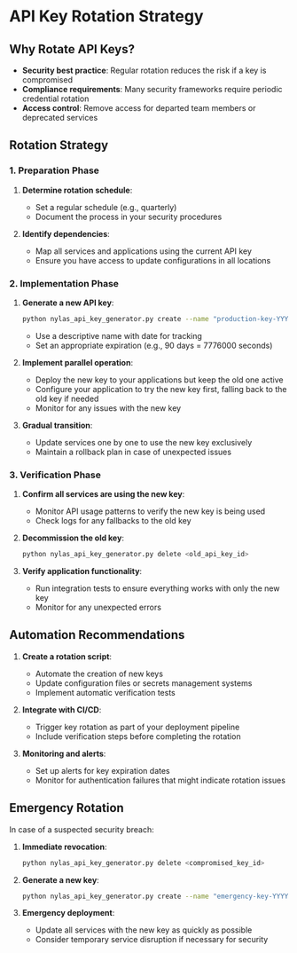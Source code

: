 # API Key Rotation Strategy

## Why Rotate API Keys?

- **Security best practice**: Regular rotation reduces the risk if a key is compromised
- **Compliance requirements**: Many security frameworks require periodic credential rotation
- **Access control**: Remove access for departed team members or deprecated services

## Rotation Strategy

### 1. Preparation Phase

1. **Determine rotation schedule**:
   - Set a regular schedule (e.g., quarterly)
   - Document the process in your security procedures

2. **Identify dependencies**:
   - Map all services and applications using the current API key
   - Ensure you have access to update configurations in all locations

### 2. Implementation Phase

1. **Generate a new API key**:
   ```bash
   python nylas_api_key_generator.py create --name "production-key-YYYY-MM-DD" --expires 7776000
   ```
   - Use a descriptive name with date for tracking
   - Set an appropriate expiration (e.g., 90 days = 7776000 seconds)

2. **Implement parallel operation**:
   - Deploy the new key to your applications but keep the old one active
   - Configure your application to try the new key first, falling back to the old key if needed
   - Monitor for any issues with the new key

3. **Gradual transition**:
   - Update services one by one to use the new key exclusively
   - Maintain a rollback plan in case of unexpected issues

### 3. Verification Phase

1. **Confirm all services are using the new key**:
   - Monitor API usage patterns to verify the new key is being used
   - Check logs for any fallbacks to the old key

2. **Decommission the old key**:
   ```bash
   python nylas_api_key_generator.py delete <old_api_key_id>
   ```

3. **Verify application functionality**:
   - Run integration tests to ensure everything works with only the new key
   - Monitor for any unexpected errors

## Automation Recommendations

1. **Create a rotation script**:
   - Automate the creation of new keys
   - Update configuration files or secrets management systems
   - Implement automatic verification tests

2. **Integrate with CI/CD**:
   - Trigger key rotation as part of your deployment pipeline
   - Include verification steps before completing the rotation

3. **Monitoring and alerts**:
   - Set up alerts for key expiration dates
   - Monitor for authentication failures that might indicate rotation issues

## Emergency Rotation

In case of a suspected security breach:

1. **Immediate revocation**:
   ```bash
   python nylas_api_key_generator.py delete <compromised_key_id>
   ```

2. **Generate a new key**:
   ```bash
   python nylas_api_key_generator.py create --name "emergency-key-YYYY-MM-DD" --expires 7776000
   ```

3. **Emergency deployment**:
   - Update all services with the new key as quickly as possible
   - Consider temporary service disruption if necessary for security